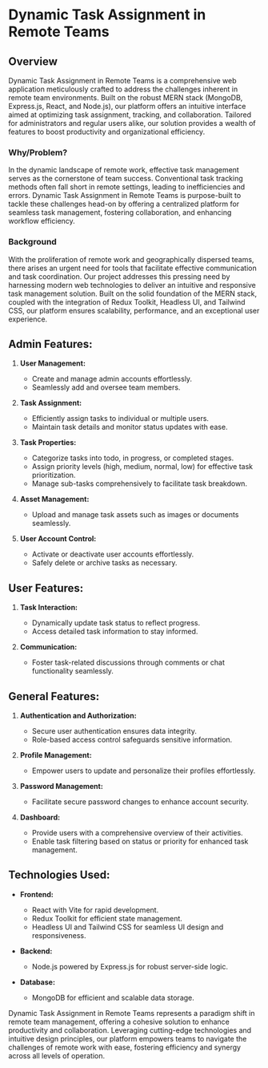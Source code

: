 # Dynamic Task Assignment in Remote Teams

## Overview
Dynamic Task Assignment in Remote Teams is a comprehensive web application meticulously crafted to address the challenges inherent in remote team environments. Built on the robust MERN stack (MongoDB, Express.js, React, and Node.js), our platform offers an intuitive interface aimed at optimizing task assignment, tracking, and collaboration. Tailored for administrators and regular users alike, our solution provides a wealth of features to boost productivity and organizational efficiency.

### Why/Problem?
In the dynamic landscape of remote work, effective task management serves as the cornerstone of team success. Conventional task tracking methods often fall short in remote settings, leading to inefficiencies and errors. Dynamic Task Assignment in Remote Teams is purpose-built to tackle these challenges head-on by offering a centralized platform for seamless task management, fostering collaboration, and enhancing workflow efficiency.

### Background
With the proliferation of remote work and geographically dispersed teams, there arises an urgent need for tools that facilitate effective communication and task coordination. Our project addresses this pressing need by harnessing modern web technologies to deliver an intuitive and responsive task management solution. Built on the solid foundation of the MERN stack, coupled with the integration of Redux Toolkit, Headless UI, and Tailwind CSS, our platform ensures scalability, performance, and an exceptional user experience.

## Admin Features:
1. **User Management:**
    - Create and manage admin accounts effortlessly.
    - Seamlessly add and oversee team members.

2. **Task Assignment:**
    - Efficiently assign tasks to individual or multiple users.
    - Maintain task details and monitor status updates with ease.

3. **Task Properties:**
    - Categorize tasks into todo, in progress, or completed stages.
    - Assign priority levels (high, medium, normal, low) for effective task prioritization.
    - Manage sub-tasks comprehensively to facilitate task breakdown.

4. **Asset Management:**
    - Upload and manage task assets such as images or documents seamlessly.

5. **User Account Control:**
    - Activate or deactivate user accounts effortlessly.
    - Safely delete or archive tasks as necessary.

## User Features:
1. **Task Interaction:**
    - Dynamically update task status to reflect progress.
    - Access detailed task information to stay informed.

2. **Communication:**
    - Foster task-related discussions through comments or chat functionality seamlessly.

## General Features:
1. **Authentication and Authorization:**
    - Secure user authentication ensures data integrity.
    - Role-based access control safeguards sensitive information.

2. **Profile Management:**
    - Empower users to update and personalize their profiles effortlessly.

3. **Password Management:**
    - Facilitate secure password changes to enhance account security.

4. **Dashboard:**
    - Provide users with a comprehensive overview of their activities.
    - Enable task filtering based on status or priority for enhanced task management.

## Technologies Used:
- **Frontend:**
    - React with Vite for rapid development.
    - Redux Toolkit for efficient state management.
    - Headless UI and Tailwind CSS for seamless UI design and responsiveness.

- **Backend:**
    - Node.js powered by Express.js for robust server-side logic.

- **Database:**
    - MongoDB for efficient and scalable data storage.

Dynamic Task Assignment in Remote Teams represents a paradigm shift in remote team management, offering a cohesive solution to enhance productivity and collaboration. Leveraging cutting-edge technologies and intuitive design principles, our platform empowers teams to navigate the challenges of remote work with ease, fostering efficiency and synergy across all levels of operation.
